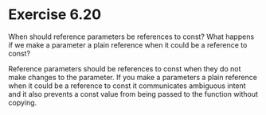 Exercise 6.20
=============

When should reference parameters be references to const? What happens if we make a parameter a plain reference when it could be a reference to const?

Reference parameters should be references to const when they do not make changes to the parameter. If you make a parameters a plain reference when it could be a reference to const it communicates ambiguous intent and it also prevents a const value from being passed to the function without copying.

